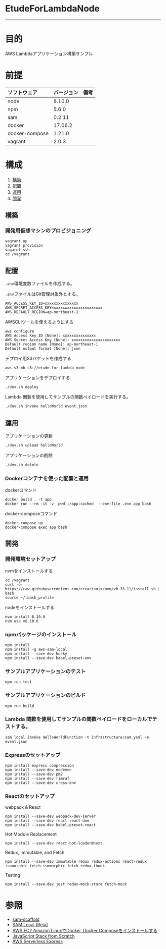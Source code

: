 
# EtudeForLambdaNode
  
---
# 目的
  
AWS Lambdaアプリケーション構築サンプル
  
# 前提
  
| ソフトウェア   | バージョン   | 備考        |
|:---------------|:-------------|:------------|
| node           |8.10.0    |             |
| npm            |5.6.0  |             |
| sam            |0.2.11  |             |
| docker         |17.06.2  |             |
| docker-compose |1.21.0  |             |
| vagrant        |2.0.3  |             |
  
  
# 構成
  
1. [構築](#構築 )
1. [配置](#配置 )
1. [運用](#運用 )
1. [開発](#開発 )
  
## 構築
### 開発用仮想マシンのプロビジョニング
```
vagrant up
vagrant provision
vagarnt ssh
cd /vagrant
```

## 配置
`.env`環境変数ファイルを作成する。

`.env`ファイルはGit管理対象外とする。
```
AWS_ACCESS_KEY_ID=xxxxxxxxxxxxxxx
AWS_SECRET_ACCESS_KEY=xxxxxxxxxxxxxxxxxxxxxx
AWS_DEFAULT_REGION=ap-northeast-1
```

AWSCLIツールを使えるようにする
```
aws configure 
AWS Access Key ID [None]: xxxxxxxxxxxxxxx
AWS Secret Access Key [None]: xxxxxxxxxxxxxxxxxxxxxx
Default region name [None]: ap-northeast-1
Default output format [None]: json
```

デプロイ用S3バケットを作成する
```
aws s3 mb s3://etude-for-lambda-node
```

アプリケーションをデプロイする
```
./dev.sh deploy
```

Lambda 関数を使用してサンプルの関数ペイロードを実行する。
```bash
./dev.sh invoke helloWorld event.json
```

## 運用
アプリケーションの更新
```bash
./dev.sh upload helloWorld
```

アプリケーションの削除
```bash
./dev.sh delete
```

### Dockerコンテナを使った配置と運用
dockerコマンド
```
docker build . -t app
docker run --rm -it -v `pwd`:/app:cached  --env-file .env app bash
```
docker-composeコマンド
```
docker-compose up
docker-compose exec app bash
```

## 開発
### 開発環境セットアップ
nvmをインストールする
```
cd /vagrant
curl -o- https://raw.githubusercontent.com/creationix/nvm/v0.33.11/install.sh | bash
source ~/.bash_profile 
```

nodeをインストールする
```
nvm install 8.10.0
nvm use v8.10.0
```

### npmパッケージのインストール
```
npm install
npm install -g aws-sam-local
npm install --save-dev husky
npm install --save-dev babel-preset-env
```

### サンプルアプリケーションのテスト
```
npm run test
```

### サンプルアプリケーションのビルド
```
npm run build
```

### Lambda 関数を使用してサンプルの関数ペイロードをローカルでテストする。
```
sam local invoke HelloWorldFunction -t infrastructure/sam.yaml -e event.json 
```

### Expressのセットアップ
```
npm install express compression
npm install --save-dev nodemon
npm install --save-dev pm2
npm install --save-dev rimraf
npm install --save-dev cross-env
```

### Reactのセットアップ
webpack & React
```
npm install --save-dev webpack-dev-server
npm install --save-dev react react-dom
npm install --save-dev babel-preset-react
```

Hot Module Replacement
```
npm install --save-dev react-hot-loader@next
```

Redux, Immutable, and Fetch
```
npm install --save-dev immutable redux redux-actions react-redux isomorphic-fetch isomorphic-fetch redux-thunk
```

Testing
```
npm install --save-dev jest redux-mock-store fetch-mock
```

# 参照
+ [sam-scaffold](https://github.com/Giftbit/sam-scaffold)
+ [SAM Local (Beta)](https://github.com/awslabs/aws-sam-local)
+ [AWS EC2 Amazon LinuxでDocker, Docker Composeをインストールする](https://qiita.com/shinespark/items/a8019b7ca99e4a30d286)
+ [JavaScript Stack from Scratch](https://github.com/verekia/js-stack-from-scratch/)
+ [AWS Serverless Express](https://github.com/awslabs/aws-serverless-express)

